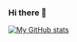 ### Hi there 👋

[![My GitHub stats](https://github-readme-stats.vercel.app/api?username=heiytor)](https://github.com/anuraghazra/github-readme-stats)

<!--
**heiytor/heiytor** is a ✨ _special_ ✨ repository because its `README.md` (this file) appears on your GitHub profile.

Here are some ideas to get you started:

- 🔭 I’m currently working on ...
- 🌱 I’m currently learning ...
- 👯 I’m looking to collaborate on ...
- 🤔 I’m looking for help with ...
- 💬 Ask me about ...
- 📫 How to reach me: ...
- 😄 Pronouns: ...
- ⚡ Fun fact: ...
-->
